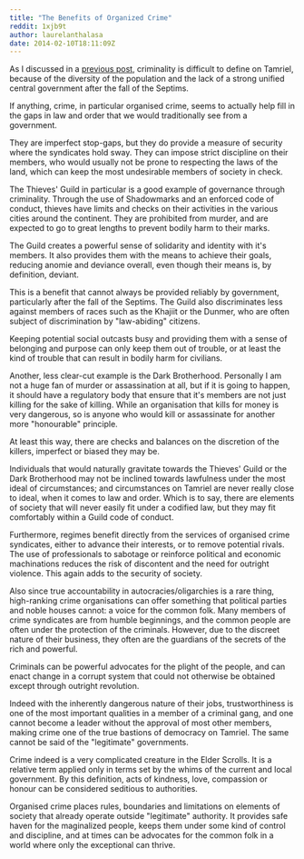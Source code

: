 ```yaml
---
title: "The Benefits of Organized Crime"
reddit: 1xjb9t
author: laurelanthalasa
date: 2014-02-10T18:11:09Z
---
```


As I discussed in a [previous post](http://www.reddit.com/r/teslore/comments/1xfymb/the_criminologists_burden/), criminality is difficult to define on Tamriel, because of the diversity of the population and the lack of a strong unified central government after the fall of the Septims.

If anything, crime, in particular organised crime, seems to actually help fill in the gaps in law and order that we would traditionally see from a government.

They are imperfect stop-gaps, but they do provide a measure of security where the syndicates hold sway.  They can impose strict discipline on their members, who would usually not be prone to respecting the laws of the land, which can keep the most undesirable members of society in check.

The Thieves' Guild in particular is a good example of governance through criminality. Through the use of Shadowmarks and an enforced code of conduct, thieves have limits and checks on their activities in the various cities around the continent.  They are prohibited from murder, and are expected to go to great lengths to prevent bodily harm to their marks.

The Guild creates a powerful sense of solidarity and identity with it's members.  It also provides them with the means to achieve their goals, reducing anomie and deviance overall, even though their means is, by definition, deviant.

This is a benefit that cannot always be provided reliably by government, particularly after the fall of the Septims.  The Guild also discriminates less against members of races such as the Khajiit or the Dunmer, who are often subject of discrimination by "law-abiding" citizens.

Keeping potential social outcasts busy and providing them with a sense of belonging and purpose can only keep them out of trouble, or at least the kind of trouble that can result in bodily harm for civilians.

Another, less clear-cut example is the Dark Brotherhood.  Personally I am not a huge fan of murder or assassination at all, but if it is going to happen, it should have a regulatory body that ensure that it's members are not just killing for the sake of killing.  While an organisation that kills for money is very dangerous, so is anyone who would kill or assassinate for another more "honourable" principle.

At least this way, there are checks and balances on the discretion of the killers, imperfect or biased they may be.

Individuals that would naturally gravitate towards the Thieves' Guild or the Dark Brotherhood may not be inclined towards lawfulness under the most ideal of circumstances; and circumstances on Tamriel are never really close to ideal, when it comes to law and order.  Which is to say, there are elements of society that will never easily fit under a codified law, but they may fit comfortably within a Guild code of conduct.

Furthermore, regimes benefit directly from the services of organised crime syndicates, either to advance their interests, or to remove potential rivals.  The use of professionals to sabotage or reinforce political and economic machinations reduces the risk of discontent and the need for outright violence.  This again adds to the security of society.

Also since true accountability in autocracies/oligarchies is a rare thing, high-ranking crime organisations can offer something that political parties and noble houses cannot: a voice for the common folk.  Many members of crime syndicates are from humble beginnings, and the common people are often under the protection of the criminals.  However, due to the discreet nature of their business, they often are the guardians of the secrets of the rich and powerful.

Criminals can be powerful advocates for the plight of the people, and can enact change in a corrupt system that could not otherwise be obtained except through outright revolution.

Indeed with the inherently dangerous nature of their jobs, trustworthiness is one of the most important qualities in a member of a criminal gang, and one cannot become a leader without the approval of most other members, making crime one of the true bastions of democracy on Tamriel.  The same cannot be said of the "legitimate" governments.

Crime indeed is a very complicated creature in the Elder Scrolls.  It is a relative term applied only in terms set by the whims of the current and local government.  By this definition, acts of kindness, love, compassion or honour can be considered seditious to authorities.

Organised crime places rules, boundaries and limitations on elements of society that already operate outside "legitimate" authority.  It provides safe haven for the maginalized people, keeps them under some kind of control and discipline, and at times can be advocates for the common folk in a world where only the exceptional can thrive.
